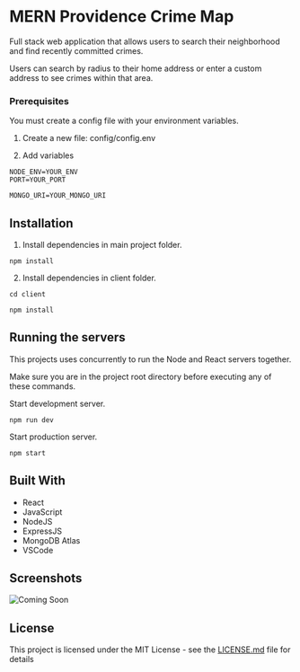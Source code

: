 # MERN Providence Crime Map

Full stack web application that allows users to search their neighborhood and find recently committed crimes.

Users can search by radius to their home address or enter a custom address to see crimes within that area.

### Prerequisites

You must create a config file with your environment variables.

1. Create a new file: config/config.env

2. Add variables

```
NODE_ENV=YOUR_ENV
PORT=YOUR_PORT

MONGO_URI=YOUR_MONGO_URI

```

## Installation

1. Install dependencies in main project folder.

```
npm install
```

2. Install dependencies in client folder.

```
cd client

npm install
```

## Running the servers

This projects uses concurrently to run the Node and React servers together.

Make sure you are in the project root directory before executing any of these commands.

Start development server.

```
npm run dev
```

Start production server.

```
npm start
```

## Built With

- React
- JavaScript
- NodeJS
- ExpressJS
- MongoDB Atlas
- VSCode

## Screenshots

![Coming Soon](https://upload.wikimedia.org/wikipedia/commons/8/80/Comingsoon.png "Coming Soon")

## License

This project is licensed under the MIT License - see the [LICENSE.md](LICENSE.md) file for details
